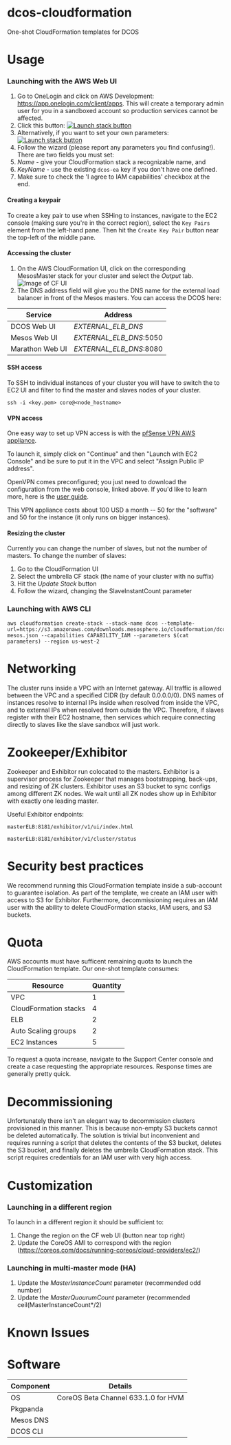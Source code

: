 # dcos-cloudformation
One-shot CloudFormation templates for DCOS

# Usage
### Launching with the AWS Web UI
1. Go to OneLogin and click on AWS Development: https://app.onelogin.com/client/apps. This will create a temporary admin user for you in a sandboxed account so production services cannot be affected.
1. Click this button:
[![Launch stack button](https://s3.amazonaws.com/cloudformation-examples/cloudformation-launch-stack.png)](https://console.aws.amazon.com/cloudformation/home?region=us-west-2#/stacks/new?templateURL=https://s3.amazonaws.com/downloads.mesosphere.io/cloudformation/dcos/stage-simple-mesos.json)
1. Alternatively, if you want to set your own parameters:
[![Launch stack button](https://s3.amazonaws.com/cloudformation-examples/cloudformation-launch-stack.png)](https://console.aws.amazon.com/cloudformation/home?region=us-west-2#/stacks/new?templateURL=https://s3.amazonaws.com/downloads.mesosphere.io/cloudformation/dcos/stage-mesos.json)
1. Follow the wizard (please report any parameters you find confusing!). There are two fields you must set:
  1. *Name* - give your CloudFormation stack a recognizable name, and
  1. *KeyName* - use the existing `dcos-ea` key if you don't have one defined.
1. Make sure to check the 'I agree to IAM capabilities' checkbox at the end.

#### Creating a keypair
To create a key pair to use when SSHing to instances, navigate to the EC2 console (making sure you're in the correct region), select the `Key Pairs` element from the left-hand pane. Then hit the `Create Key Pair` button near the top-left of the middle pane.

#### Accessing the cluster
1. On the AWS CloudFormation UI, click on the corresponding MesosMaster stack for your cluster and select the *Output* tab. ![Image of CF UI](https://www.dropbox.com/s/ylj9z92n4zvm3ri/Screenshot%202015-03-31%2015.03.41.png?dl=1)
2. The DNS address field will give you the DNS name for the external load balancer in front of the Mesos masters. You can access the DCOS here:

| Service | Address |
| --- | --- |
| DCOS Web UI | *EXTERNAL_ELB_DNS* |
| Mesos Web UI | *EXTERNAL_ELB_DNS*:5050 |
| Marathon Web UI | *EXTERNAL_ELB_DNS*:8080 |

#### SSH access
To SSH to individual instances of your cluster you will have to switch the to EC2 UI and filter to find the master and slaves nodes of your cluster.
```
ssh -i <key.pem> core@<node_hostname>
```

#### VPN access
One easy way to set up VPN access is with the [pfSense VPN AWS appliance](https://aws.amazon.com/marketplace/pp/B00G6P8CVW/ref=srh_res_product_title?ie=UTF8&sr=0-2&qid=1385067602051).


To launch it, simply click on "Continue" and then "Launch with EC2
Console" and be sure to put it in the VPC and select "Assign Public IP
address".

OpenVPN comes preconfigured; you just need to download the
configuration from the web console, linked above. If you'd like to
learn more, here is the [user guide](http://www.netgate.com/doc/AWS-VPN-appliance/user_guide.html).

This VPN appliance costs about 100 USD a month -- 50 for the
"software" and 50 for the instance (it only runs on bigger instances).

#### Resizing the cluster
Currently you can change the number of slaves, but not the number of masters.
To change the number of slaves:
1. Go to the CloudFormation UI
2. Select the umbrella CF stack (the name of your cluster with no suffix)
3. Hit the *Update Stack* button
4. Follow the wizard, changing the SlaveInstantCount parameter

### Launching with AWS CLI
```
aws cloudformation create-stack --stack-name dcos --template-url=https://s3.amazonaws.com/downloads.mesosphere.io/cloudformation/dcos/stage-mesos.json --capabilities CAPABILITY_IAM --parameters $(cat parameters) --region us-west-2
```

# Networking
The cluster runs inside a VPC with an Internet gateway. All traffic is allowed between the VPC and a specified CIDR (by default 0.0.0.0/0). DNS names of instances resolve to internal IPs inside when resolved from inside the VPC, and to external IPs when resolved from outside the VPC. Therefore, if slaves register with their EC2 hostname, then services which require connecting directly to slaves like the slave sandbox will just work.

# Zookeeper/Exhibitor
Zookeeper and Exhibitor run colocated to the masters. Exhibitor is a supervisor process for Zookeeper that manages bootstrapping, back-ups, and resizing of ZK clusters. Exhibitor uses an S3 bucket to sync configs among different ZK nodes. We wait until all ZK nodes show up in Exhibitor with exactly one leading master.

Useful Exhibitor endpoints:

```
masterELB:8181/exhibitor/v1/ui/index.html
```
```
masterELB:8181/exhibitor/v1/cluster/status
```

# Security best practices
We recommend running this CloudFormation template inside a sub-account to guarantee isolation. As part of the template, we create an IAM user with access to S3 for Exhibitor. Furthermore, decommissioning requires an IAM user with the ability to delete CloudFormation stacks, IAM users, and S3 buckets.

# Quota
AWS accounts must have sufficent remaining quota to launch the CloudFormation template. Our one-shot template consumes:

| Resource | Quantity |
| --- | --- |
| VPC | 1 |
| CloudFormation stacks | 4 |
| ELB | 2 |
| Auto Scaling groups | 2 |
| EC2 Instances | 5 |

To request a quota increase, navigate to the Support Center console and create a case requesting the appropriate resources. Response times are generally pretty quick.


# Decommissioning
Unfortunately there isn't an elegant way to decommission clusters provisioned in this manner. This is because non-empty S3 buckets cannot be deleted automatically. The solution is trivial but inconvenient and requires running a script that deletes the contents of the S3 bucket, deletes the S3 bucket, and finally deletes the umbrella CloudFormation stack. This script requires credentials for an IAM user with very high access.

# Customization
### Launching in a different region
To launch in a different region it should be sufficient to:
1. Change the region on the CF web UI (button near top right)
2. Update the CoreOS AMI to correspond with the region (https://coreos.com/docs/running-coreos/cloud-providers/ec2/)

### Launching in multi-master mode (HA)
1. Update the *MasterInstanceCount* parameter (recommended odd number)
2. Update the *MasterQuourumCount* parameter (recommended ceil(MasterInstanceCount*/2)

# Known Issues

# Software
| Component | Details |
| --- | --- |
| OS | CoreOS Beta Channel 633.1.0 for HVM |
| Pkgpanda | |
| Mesos DNS | |
| DCOS CLI | |
